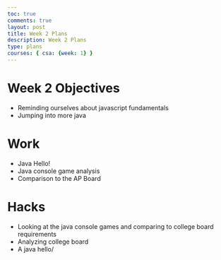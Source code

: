 ```yaml
---
toc: true
comments: true
layout: post
title: Week 2 Plans
description: Week 2 Plans
type: plans
courses: { csa: {week: 1} }
---
```


# Week 2 Objectives
- Reminding ourselves about javascript fundamentals
- Jumping into more java

# Work
- Java Hello! 
- Java console game analysis
- Comparison to the AP Board

# Hacks
- Looking at the java console games and comparing to college board requirements
- Analyzing college board
- A java hello/